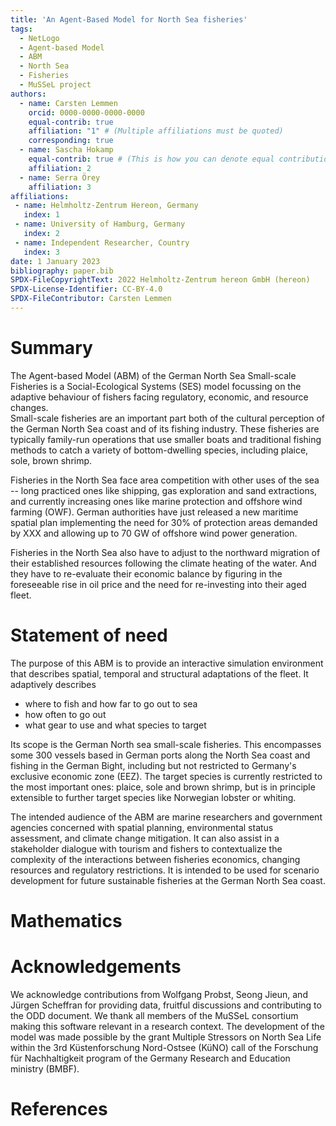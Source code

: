 ```yaml
---
title: 'An Agent-Based Model for North Sea fisheries'
tags:
  - NetLogo
  - Agent-based Model
  - ABM
  - North Sea
  - Fisheries
  - MuSSeL project
authors:
  - name: Carsten Lemmen
    orcid: 0000-0000-0000-0000
    equal-contrib: true
    affiliation: "1" # (Multiple affiliations must be quoted)
    corresponding: true
  - name: Sascha Hokamp
    equal-contrib: true # (This is how you can denote equal contributions between multiple authors)
    affiliation: 2
  - name: Serra Örey
    affiliation: 3
affiliations:
 - name: Helmholtz-Zentrum Hereon, Germany
   index: 1
 - name: University of Hamburg, Germany
   index: 2
 - name: Independent Researcher, Country
   index: 3
date: 1 January 2023
bibliography: paper.bib
SPDX-FileCopyrightText: 2022 Helmholtz-Zentrum hereon GmbH (hereon)
SPDX-License-Identifier: CC-BY-4.0
SPDX-FileContributor: Carsten Lemmen
---
```


# Summary

The Agent-based Model (ABM) of the German North Sea Small-scale Fisheries is a Social-Ecological Systems (SES) model focussing on the adaptive behaviour of fishers facing regulatory, economic, and resource changes.  
Small-scale fisheries are an important part both of the cultural perception of the German North Sea coast and of its fishing industry. These fisheries are typically family-run operations that use smaller boats and traditional fishing methods to catch a variety of bottom-dwelling species, including plaice, sole, brown shrimp.

Fisheries in the North Sea face area competition with other uses of the sea -- long practiced ones like shipping, gas exploration and sand extractions, and currently increasing ones like marine protection and offshore wind farming (OWF).  German authorities have just released a new maritime spatial plan implementing the need for 30% of protection areas demanded by XXX and allowing up to 70 GW of offshore wind power generation.  

Fisheries in the North Sea also have to adjust to the northward migration of their established resources following the climate heating of the water.  And they have to re-evaluate their economic balance by figuring in the foreseeable rise in oil price and the need for re-investing into their aged fleet.

# Statement of need

The purpose of this ABM is to provide an interactive simulation environment that describes spatial, temporal and structural adaptations of the fleet.  It adaptively describes
 
 * where to fish  and how far to go out to sea
 * how often to go out
 * what gear to use and what species to target

Its scope is the German North sea small-scale fisheries.  This encompasses some 300 vessels based in German ports along the North Sea coast and fishing in the German Bight, including but not restricted to Germany's exclusive economic zone (EEZ). The target species is currently restricted to the most important ones: plaice, sole and brown shrimp, but is in principle extensible to further target species like Norwegian lobster or whiting. 

The intended audience of the ABM are marine researchers and government agencies concerned with spatial planning, environmental status assessment, and climate change mitigation.  It can also assist in a stakeholder dialogue with tourism and fishers to contextualize the complexity of the interactions between fisheries economics, changing resources and regulatory restrictions.  It is intended to be used for scenario development for future sustainable fisheries at the German North Sea coast.


# Mathematics

<!-- 
Single dollars ($) are required for inline mathematics e.g. $f(x) = e^{\pi/x}$

Double dollars make self-standing equations:

$$\Theta(x) = \left\{\begin{array}{l}
0\textrm{ if } x < 0\cr
1\textrm{ else}
\end{array}\right.$$

You can also use plain \LaTeX for equations
\begin{equation}\label{eq:fourier}
\hat f(\omega) = \int_{-\infty}^{\infty} f(x) e^{i\omega x} dx
\end{equation}
and refer to \autoref{eq:fourier} from text.


- `@author:2001`  ->  "Author et al. (2001)"
- `[@author:2001]` -> "(Author et al., 2001)"
- `[@author1:2001; @author2:2001]` -> "(Author1 et al., 2001; Author2 et al., 2002)"

Figures can be included like this:
![Caption for example figure.\label{fig:example}](figure.png){ width=20% }
and referenced from text using \autoref{fig:example}.


--> 

# Acknowledgements

We acknowledge contributions from Wolfgang Probst, Seong Jieun, and Jürgen Scheffran for providing data, fruitful discussions and contributing to the ODD document. We thank all members of the MuSSeL consortium making this software relevant in a research context.  The development of the model was made possible by the grant Multiple Stressors on North Sea Life within the 3rd Küstenforschung Nord-Ostsee (KüNO) call of the Forschung für Nachhaltigkeit program of the Germany Research and Education ministry (BMBF).  

# References


